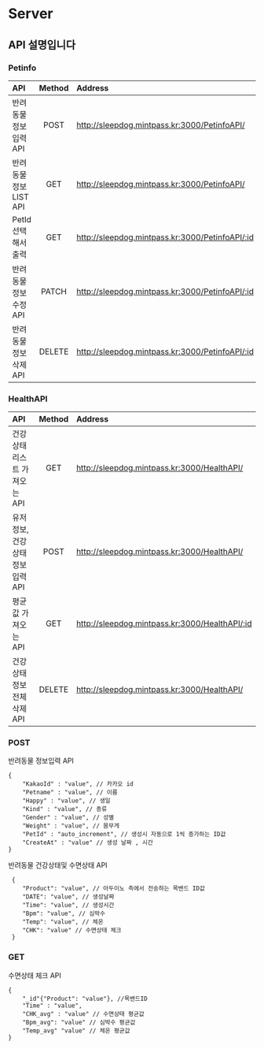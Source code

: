# Server

## API 설명입니다

### Petinfo
API | Method | Address
:-----|:------:|:------|
반려동물 정보입력 API | POST | http://sleepdog.mintpass.kr:3000/PetinfoAPI/ |
반려동물 정보 LIST API | GET | http://sleepdog.mintpass.kr:3000/PetinfoAPI/ |
PetId 선택해서 출력 | GET | http://sleepdog.mintpass.kr:3000/PetinfoAPI/:id |
반려동물 정보수정 API | PATCH | http://sleepdog.mintpass.kr:3000/PetinfoAPI/:id |
반려동물 정보 삭제 API | DELETE | http://sleepdog.mintpass.kr:3000/PetinfoAPI/:id |


### HealthAPI
API | Method | Address
:-----|:------:|:------|
건강상태 리스트 가져오는 API | GET | http://sleepdog.mintpass.kr:3000/HealthAPI/ |
유저정보,건강상태 정보입력 API| POST | http://sleepdog.mintpass.kr:3000/HealthAPI/ |
평균값 가져오는 API | GET | http://sleepdog.mintpass.kr:3000/HealthAPI/:id |
건강상태 정보전체삭제 API | DELETE | http://sleepdog.mintpass.kr:3000/HealthAPI/ |


### POST
반려동물 정보입력 API
```
{
    "KakaoId" : "value", // 카카오 id
    "Petname" : "value", // 이름
    "Happy" : "value", // 생일
    "Kind" : "value", // 종류
    "Gender" : "value", // 성별
    "Weight" : "value", // 몸무게
    "PetId" : "auto_increment", // 생성시 자동으로 1씩 증가하는 ID값
    "CreateAt" : "value" // 생성 날짜 , 시간
}
```

반려동물 건강상태및 수면상태 API
```
 {
    "Product": "value", // 아두이노 측에서 전송하는 목밴드 ID값
    "DATE": "value", // 생성날짜
    "Time": "value", // 생성시간
    "Bpm": "value", // 심박수
    "Temp": "value", // 체온
    "CHK": "value" // 수면상태 체크
 }
```
### GET
수면상태 체크 API
```
{
    "_id"{"Product": "value"}, //목밴드ID
    "Time" : "value",
    "CHK_avg" : "value" // 수면상태 평균값
    "Bpm_avg": "value" // 심박수 평균값
    "Temp_avg" "value" // 체온 평균값
}
``` 



